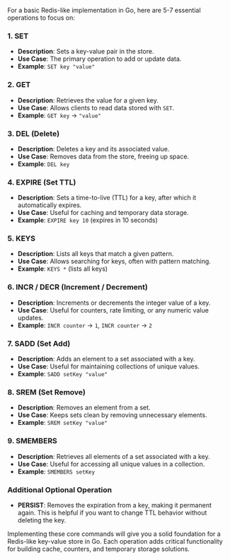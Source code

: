 For a basic Redis-like implementation in Go, here are 5-7 essential operations to focus on:

### 1. **SET**
   - **Description**: Sets a key-value pair in the store.
   - **Use Case**: The primary operation to add or update data.
   - **Example**: `SET key "value"`

### 2. **GET**
   - **Description**: Retrieves the value for a given key.
   - **Use Case**: Allows clients to read data stored with `SET`.
   - **Example**: `GET key` → `"value"`

### 3. **DEL (Delete)**
   - **Description**: Deletes a key and its associated value.
   - **Use Case**: Removes data from the store, freeing up space.
   - **Example**: `DEL key`

### 4. **EXPIRE (Set TTL)**
   - **Description**: Sets a time-to-live (TTL) for a key, after which it automatically expires.
   - **Use Case**: Useful for caching and temporary data storage.
   - **Example**: `EXPIRE key 10` (expires in 10 seconds)

### 5. **KEYS**
   - **Description**: Lists all keys that match a given pattern.
   - **Use Case**: Allows searching for keys, often with pattern matching.
   - **Example**: `KEYS *` (lists all keys)

### 6. **INCR / DECR (Increment / Decrement)**
   - **Description**: Increments or decrements the integer value of a key.
   - **Use Case**: Useful for counters, rate limiting, or any numeric value updates.
   - **Example**: `INCR counter` → `1`, `INCR counter` → `2`


### 7. **SADD (Set Add)**
   - **Description**: Adds an element to a set associated with a key.
   - **Use Case**: Useful for maintaining collections of unique values.
   - **Example**: `SADD setKey "value"`

### 8. **SREM (Set Remove)**
   - **Description**: Removes an element from a set.
   - **Use Case**: Keeps sets clean by removing unnecessary elements.
   - **Example**: `SREM setKey "value"`

### 9. **SMEMBERS**
   - **Description**: Retrieves all elements of a set associated with a key.
   - **Use Case**: Useful for accessing all unique values in a collection.
   - **Example**: `SMEMBERS setKey`

### Additional Optional Operation
- **PERSIST**: Removes the expiration from a key, making it permanent again. This is helpful if you want to change TTL behavior without deleting the key.

Implementing these core commands will give you a solid foundation for a Redis-like key-value store in Go. Each operation adds critical functionality for building cache, counters, and temporary storage solutions.

